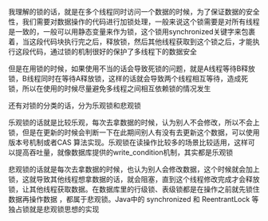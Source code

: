 我理解的锁的话，就是在多个线程同时访问一个数据的时候，为了保证数据的安全性，我们需要对数据操作的代码进行加锁处理，一般来说这个锁需要是对所有线程是一致的，一般可以用静态变量来作为锁，这个锁用synchronized关键字来包裹着，当这段代码块执行完之后，释放锁，然后其他线程获取到这个锁之后，才能执行这段代码，通过锁的机制很好的保护了多线程下的数据安全

但是在用锁的时候，如果使用不当的话会导致死锁的问题，就是A线程等待B释放锁，B线程同时在等待A释放锁，这样的话就会导致两个线程相互等待，造成死锁，所以在使用的时候尽量避免多线程之间相互依赖锁的情况发生

还有对锁的分类的话，分为乐观锁和悲观锁

乐观锁的话就是比较乐观，每次去拿数据的时候，认为别人不会修改，所以不会上锁，但是在更新的时候会判断一下在此期间别人有没有去更新这个数据，可以使用版本号机制或者CAS 算法实现。乐观锁在读操作比较多的场景比较适用，这样可以提高吞吐量，就像数据库提供的write_condition机制，其实都是乐观锁

悲观锁的话就是每次去拿数据的时候，也认为别人会修改数据，这个时候就会加上锁，这就导致其他线程想拿数据的话，就会阻塞，直到这个线程修改完成才会释放锁，让其他线程获取数据。在数据库里的行级锁、表级锁都是在操作之前就先锁住数据再操作数据 ，都属于悲观锁。Java中的 synchronized 和 ReentrantLock 等独占锁就是悲观锁思想的实现